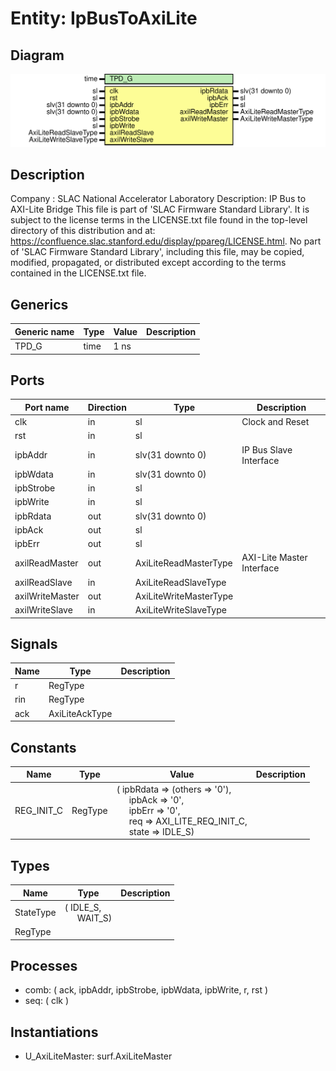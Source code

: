 # Entity: IpBusToAxiLite

## Diagram

![Diagram](IpBusToAxiLite.svg "Diagram")
## Description

Company    : SLAC National Accelerator Laboratory
Description: IP Bus to AXI-Lite Bridge
This file is part of 'SLAC Firmware Standard Library'.
It is subject to the license terms in the LICENSE.txt file found in the
top-level directory of this distribution and at:
   https://confluence.slac.stanford.edu/display/ppareg/LICENSE.html.
No part of 'SLAC Firmware Standard Library', including this file,
may be copied, modified, propagated, or distributed except according to
the terms contained in the LICENSE.txt file.
## Generics

| Generic name | Type | Value | Description |
| ------------ | ---- | ----- | ----------- |
| TPD_G        | time | 1 ns  |             |
## Ports

| Port name       | Direction | Type                   | Description               |
| --------------- | --------- | ---------------------- | ------------------------- |
| clk             | in        | sl                     | Clock and Reset           |
| rst             | in        | sl                     |                           |
| ipbAddr         | in        | slv(31 downto 0)       | IP Bus Slave Interface    |
| ipbWdata        | in        | slv(31 downto 0)       |                           |
| ipbStrobe       | in        | sl                     |                           |
| ipbWrite        | in        | sl                     |                           |
| ipbRdata        | out       | slv(31 downto 0)       |                           |
| ipbAck          | out       | sl                     |                           |
| ipbErr          | out       | sl                     |                           |
| axilReadMaster  | out       | AxiLiteReadMasterType  | AXI-Lite Master Interface |
| axilReadSlave   | in        | AxiLiteReadSlaveType   |                           |
| axilWriteMaster | out       | AxiLiteWriteMasterType |                           |
| axilWriteSlave  | in        | AxiLiteWriteSlaveType  |                           |
## Signals

| Name | Type           | Description |
| ---- | -------------- | ----------- |
| r    | RegType        |             |
| rin  | RegType        |             |
| ack  | AxiLiteAckType |             |
## Constants

| Name       | Type    | Value                                                                                                                                                                                                                                                                                                | Description |
| ---------- | ------- | ---------------------------------------------------------------------------------------------------------------------------------------------------------------------------------------------------------------------------------------------------------------------------------------------------- | ----------- |
| REG_INIT_C | RegType |  (       ipbRdata => (others => '0'),<br><span style="padding-left:20px">       ipbAck   => '0',<br><span style="padding-left:20px">       ipbErr   => '0',<br><span style="padding-left:20px">       req      => AXI_LITE_REQ_INIT_C,<br><span style="padding-left:20px">       state    => IDLE_S) |             |
## Types

| Name      | Type                                                   | Description |
| --------- | ------------------------------------------------------ | ----------- |
| StateType | ( IDLE_S,<br><span style="padding-left:20px"> WAIT_S)  |             |
| RegType   |                                                        |             |
## Processes
- comb: ( ack, ipbAddr, ipbStrobe, ipbWdata, ipbWrite, r, rst )
- seq: ( clk )
## Instantiations

- U_AxiLiteMaster: surf.AxiLiteMaster
